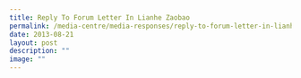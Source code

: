 ```yaml
---
title: Reply To Forum Letter In Lianhe Zaobao
permalink: /media-centre/media-responses/reply-to-forum-letter-in-lianhe-zaobao/
date: 2013-08-21
layout: post
description: ""
image: ""
---
```


